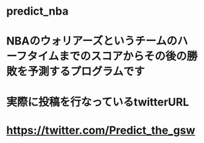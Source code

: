 # predict_nba
# NBAのウォリアーズというチームのハーフタイムまでのスコアからその後の勝敗を予測するプログラムです
# 実際に投稿を行なっているtwitterURL
# https://twitter.com/Predict_the_gsw
